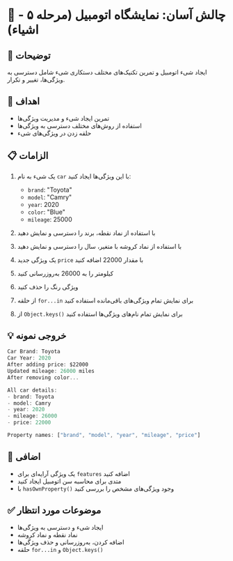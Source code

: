 # 🎯 چالش آسان: نمایشگاه اتومبیل (مرحله ۵ - اشیاء)

## 📝 توضیحات

ایجاد شیء اتومبیل و تمرین تکنیک‌های مختلف دستکاری شیء شامل دسترسی به ویژگی‌ها، تغییر و تکرار.

## 🎯 اهداف

- تمرین ایجاد شیء و مدیریت ویژگی‌ها
- استفاده از روش‌های مختلف دسترسی به ویژگی‌ها
- حلقه زدن در ویژگی‌های شیء

## 📋 الزامات

1. یک شیء به نام `car` با این ویژگی‌ها ایجاد کنید:
   - `brand`: "Toyota"
   - `model`: "Camry"
   - `year`: 2020
   - `color`: "Blue"
   - `mileage`: 25000

2. با استفاده از نماد نقطه، برند را دسترسی و نمایش دهید
3. با استفاده از نماد کروشه با متغیر، سال را دسترسی و نمایش دهید
4. یک ویژگی جدید `price` با مقدار 22000 اضافه کنید
5. کیلومتر را به 26000 به‌روزرسانی کنید
6. ویژگی رنگ را حذف کنید
7. از حلقه `for...in` برای نمایش تمام ویژگی‌های باقی‌مانده استفاده کنید
8. از `Object.keys()` برای نمایش تمام نام‌های ویژگی‌ها استفاده کنید

## 💡 خروجی نمونه

```javascript
Car Brand: Toyota
Car Year: 2020
After adding price: $22000
Updated mileage: 26000 miles
After removing color...

All car details:
- brand: Toyota
- model: Camry  
- year: 2020
- mileage: 26000
- price: 22000

Property names: ["brand", "model", "year", "mileage", "price"]
```

## 🚀 اضافی

- یک ویژگی آرایه‌ای برای `features` اضافه کنید
- متدی برای محاسبه سن اتومبیل ایجاد کنید
- با `hasOwnProperty()` وجود ویژگی‌های مشخص را بررسی کنید

## ✅ موضوعات مورد انتظار

- ایجاد شیء و دسترسی به ویژگی‌ها
- نماد نقطه و نماد کروشه
- اضافه کردن، به‌روزرسانی و حذف ویژگی‌ها
- حلقه `for...in` و `Object.keys()`
